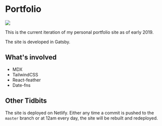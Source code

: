 # Portfolio

![](https://github.com/lannonbr/Portfolio/workflows/Daily%20Build/badge.svg)

This is the current iteration of my personal portfolio site as of early 2019.

The site is developed in Gatsby.

## What's involved

- MDX
- TailwindCSS
- React-feather
- Date-fns

## Other Tidbits

The site is deployed on Netlify. Either any time a commit is pushed to the `master` branch or at 12am every day, the site will be rebuilt and redeployed.
